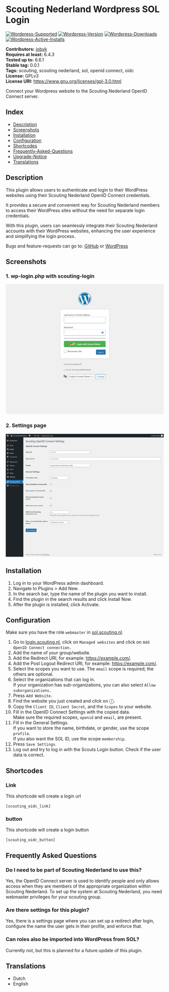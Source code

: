 # Scouting Nederland Wordpress SOL Login
[![Wordpress-Supported](https://img.shields.io/wordpress/v/scouting-openid-connect.svg)](https://wordpress.org/plugins/scouting-openid-connect/)
[![Wordpress-Version](https://img.shields.io/wordpress/plugin/v/scouting-openid-connect.svg)](https://wordpress.org/plugins/scouting-openid-connect/)
[![Wordpress-Downloads](https://img.shields.io/wordpress/plugin/dt/scouting-openid-connect.svg)](https://wordpress.org/plugins/scouting-openid-connect/)
[![Wordpress-Active-Installs](https://img.shields.io/wordpress/plugin/installs/scouting-openid-connect.svg)](https://wordpress.org/plugins/scouting-openid-connect/)

**Contributors:** [jobvk](https://github.com/jobvk) \
**Requires at least:** 6.4.3 \
**Tested up to:** 6.6.1 \
**Stable tag:** 0.0.1 \
**Tags:** scouting, scouting nederland, sol, openid connect, oidc \
**License:** GPLv3 \
**License URI:** https://www.gnu.org/licenses/gpl-3.0.html

Connect your Wordpress website to the Scouting Nederland OpenID Connect server.

## Index

* [Description](#description)
* [Screenshots](#screenshots)
* [Installation](#installation)
* [Configuration](#configuration)
* [Shortcodes](#shortcodes)
* [Frequently-Asked-Questions](#frequently-asked-questions)
* [Upgrade-Notice](#upgrade-notice)
* [Translations](#translations)

## Description

This plugin allows users to authenticate and login to their WordPress websites using their Scouting Nederland OpenID Connect credentials.

It provides a secure and convenient way for Scouting Nederland members to access their WordPress sites without the need for separate login credentials.

With this plugin, users can seamlessly integrate their Scouting Nederland accounts with their WordPress websites, enhancing the user experience and simplifying the login process.

Bugs and feature-requests can go to: [GitHub](https://github.com/Scouting-nl/OpenID-Connect-Wordpress/issues) or [WordPress](https://wordpress.org/support/plugin/scouting-openid-connect)

## Screenshots

### 1. wp-login.php with scouting-login

![wp-login.php with scouting-login](assets/screenshot-1.png)

### 2. Settings page

![settngs page](assets/screenshot-2.png)

## Installation

1. Log in to your WordPress admin dashboard.
2. Navigate to Plugins > Add New.
3. In the search bar, type the name of the plugin you want to install.
4. Find the plugin in the search results and click Install Now.
5. After the plugin is installed, click Activate.

## Configuration

Make sure you have the role `webmaster` in [sol.scouting.nl](https://sol.scouting.nl).

1. Go to [login.scouting.nl](https://login.scouting.nl), click on `Managed websites` and click on `Add OpenID Connect connection.`
2. Add the name of your group/website.
3. Add the Redirect URI, for example: https://example.com/.
4. Add the Post Logout Redirect URI, for example: https://example.com/.
5. Select the scopes you want to use. The `email` scope is required; the others are optional.
6. Select the organizations that can log in. \
    If your organization has sub-organizations, you can also select `Allow suborganizations.`
7. Press `Add Website.`
8. Find the website you just created and click on ⓘ.
9. Copy the `Client ID`, `Client Secret`, and the `Scopes` to your website.
10. Fill in the OpenID Connect Settings with the copied data. \
    Make sure the required scopes, `openid` and `email`, are present.
11. Fill in the General Settings. \
    If you want to store the name, birthdate, or gender, use the scope `profile`. \
    If you also want the SOL ID, use the scope `membership`.
12. Press `Save Settings`.
13. Log out and try to log in with the Scouts Login button. Check if the user data is correct.

## Shortcodes

### Link
This shortcode will create a login url

`[scouting_oidc_link]`

### button
This shortcode will create a login button

`[scouting_oidc_button]`

## Frequently Asked Questions

### Do I need to be part of Scouting Nederland to use this?

Yes, the OpenID Connect server is used to identify people and only allows access when they are members of the appropriate organization within Scouting Nederland. To set up the system at Scouting Nederland, you need webmaster privileges for your scouting group.

### Are there settings for this plugin?

Yes, there is a settings page where you can set up a redirect after login, configure the name the user gets in their profile, and enforce that.

### Can roles also be imported into WordPress from SOL?

Currently not, but this is planned for a future update of this plugin.

## Translations

* Dutch
* English